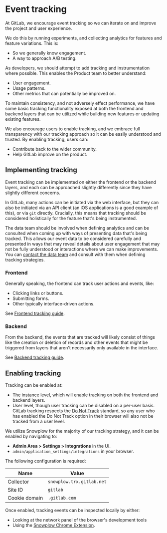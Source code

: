 # Event tracking

At GitLab, we encourage event tracking so we can iterate on and improve the project and user experience.

We do this by running experiments, and collecting analytics for features and feature variations. This is:

- So we generally know engagement.
- A way to approach A/B testing.

As developers, we should attempt to add tracking and instrumentation where possible. This enables the Product team to better understand:

- User engagement.
- Usage patterns.
- Other metrics that can potentially be improved on.

To maintain consistency, and not adversely effect performance, we have some basic tracking functionality exposed at both the frontend and backend layers that can be utilized while building new features or updating existing features.

We also encourage users to enable tracking, and we embrace full transparency with our tracking approach so it can be easily understood and trusted. By enabling tracking, users can:

- Contribute back to the wider community.
- Help GitLab improve on the product.

## Implementing tracking

Event tracking can be implemented on either the frontend or the backend layers, and each can be approached slightly differently since they have slightly different concerns.

In GitLab, many actions can be initiated via the web interface, but they can also be initiated via an API client (an iOS applications is a good example of this), or via `git` directly. Crucially, this means that tracking should be considered holistically for the feature that's being instrumented.

The data team should be involved when defining analytics and can be consulted when coming up with ways of presenting data that's being tracked. This allows our event data to be considered carefully and presented in ways that may reveal details about user engagement that may not be fully understood or interactions where we can make improvements. You can [contact the data team](https://about.gitlab.com/handbook/business-ops/data-team/#contact-us) and consult with them when defining tracking strategies.

### Frontend

Generally speaking, the frontend can track user actions and events, like:

- Clicking links or buttons.
- Submitting forms.
- Other typically interface-driven actions.

See [Frontend tracking guide](frontend.md).

### Backend

From the backend, the events that are tracked will likely consist of things like the creation or deletion of records and other events that might be triggered from layers that aren't necessarily only available in the interface.

See [Backend tracking guide](backend.md).

## Enabling tracking

Tracking can be enabled at:

- The instance level, which will enable tracking on both the frontend and backend layers.
- User level, though user tracking can be disabled on a per-user basis. GitLab tracking respects the [Do Not Track](https://www.eff.org/issues/do-not-track) standard, so any user who has enabled the Do Not Track option in their browser will also not be tracked from a user level.

We utilize Snowplow for the majority of our tracking strategy, and it can be enabled by navigating to:

- **Admin Area > Settings > Integrations** in the UI.
- `admin/application_settings/integrations` in your browser.

The following configuration is required:

| Name          | Value                     |
| ------------- | ------------------------- |
| Collector     | `snowplow.trx.gitlab.net` |
| Site ID       | `gitlab`                  |
| Cookie domain | `.gitlab.com`             |

Once enabled, tracking events can be inspected locally by either:

- Looking at the network panel of the browser's development tools
- Using the [Snowplow Chrome Extension](https://chrome.google.com/webstore/detail/snowplow-inspector/maplkdomeamdlngconidoefjpogkmljm).
